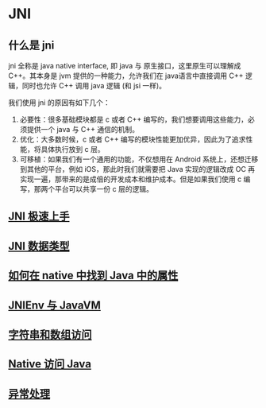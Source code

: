 # JNI

## 什么是 jni

jni 全称是 java native interface, 即 java 与 原生接口，这里原生可以理解成 C++。其本身是 jvm 提供的一种能力，允许我们在 java语言中直接调用 C++ 逻辑，同时也允许 C++ 调用 java 逻辑 (和 jsi 一样)。

我们使用 jni 的原因有如下几个：
1. 必要性：很多基础模块都是 c 或者 C++ 编写的，我们想要调用这些能力，必须提供一个 java 与 C++ 通信的机制。
2. 优化：大多数时候，c 或者 C++ 编写的模块性能更加优异，因此为了追求性能，将具体执行放到 c 层。
3. 可移植：如果我们有一个通用的功能，不仅想用在 Android 系统上，还想迁移到其他的平台，例如 iOS，那此时我们就需要把 Java 实现的逻辑改成 OC 再实现一遍，那带来的是成倍的开发成本和维护成本。但是如果我们使用 c 编写，那两个平台可以共享一份 c 层的逻辑。


## [JNI 极速上手](aosp/base/jni/chapter01/)
## [JNI 数据类型](aosp/base/jni/chapter02/)
## [如何在 native 中找到 Java 中的属性](aosp/base/jni/chapter03/)
## [JNIEnv 与 JavaVM](aosp/base/jni/chapter04/)
## [字符串和数组访问](aosp/base/jni/chapter05/)
## [Native 访问 Java](aosp/base/jni/chapter06/)
## [异常处理](aosp/base/jni/chapter07/)

